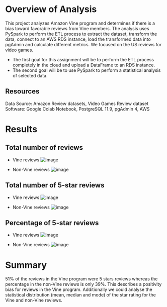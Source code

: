 # Overview of Analysis

This project analyzes Amazon Vine program and determines if there is a bias toward favorable reviews from Vine members.
The analysis uses PySpark to perform the ETL process to extract the dataset, transform the data, connect to an AWS RDS instance, load the transformed data into pgAdmin and calculate different metrics.
We focused on the US reviews for video games.

- The first goal for this assignment will be to perform the ETL process completely in the cloud and upload a DataFrame to an RDS instance. 
- The second goal will be to use PySpark to perform a statistical analysis of selected data.

## Resources

Data Source: Amazon Review datasets, Video Games Review dataset
Software: Google Colab Notebook, PostgreSQL 11.9, pgAdmin 4, AWS

# Results

## Total number of reviews

- Vine reviews
![image](https://user-images.githubusercontent.com/82552594/129619664-740504ec-ca6c-48da-87e4-d41dee18fd55.png)

- Non-Vine reviews
![image](https://user-images.githubusercontent.com/82552594/129619737-44b7d6b7-348e-4a43-865d-3a0c5895048c.png)

## Total number of 5-star reviews

- Vine reviews
![image](https://user-images.githubusercontent.com/82552594/129619878-82bbf101-130f-4cfd-8306-abd6f4da7c3b.png)

- Non-Vine reviews
![image](https://user-images.githubusercontent.com/82552594/129619950-c316f9a1-6149-40df-9c9e-9289e223ff39.png)

## Percentage of 5-star reviews

- Vine reviews
![image](https://user-images.githubusercontent.com/82552594/129620005-0c896450-225e-4f04-b760-bb2343fa1706.png)

- Non-Vine reviews
![image](https://user-images.githubusercontent.com/82552594/129620070-6ea7cced-cafe-437b-87fc-be4209b6a4c0.png)

# Summary

51% of the reviews in the Vine program were 5 stars reviews whereas the percentage in the non-Vine reviews is only 39%. This describes a positivity bias for reviews in the Vine program.
Additionally we could analyse the statistical distribution (mean, median and mode) of the star rating for the Vine and non-Vine reviews.
